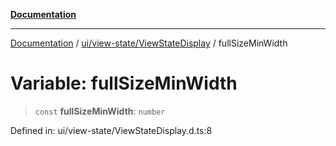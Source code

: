 [**Documentation**](../../../../index.md)

***

[Documentation](../../../../index.md) / [ui/view-state/ViewStateDisplay](../index.md) / fullSizeMinWidth

# Variable: fullSizeMinWidth

> `const` **fullSizeMinWidth**: `number`

Defined in: ui/view-state/ViewStateDisplay.d.ts:8
